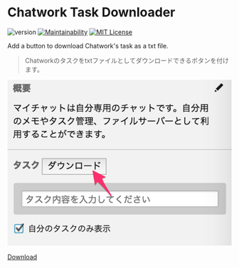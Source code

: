 # Chatwork Task Downloader

![version](https://img.shields.io/badge/version-v0.1.2-orange.svg)
[![Maintainability](https://api.codeclimate.com/v1/badges/73fd41c7f54e267815bc/maintainability)](https://codeclimate.com/github/kamiazya/chatwork-task-downloader/maintainability)
[![MIT License](http://img.shields.io/badge/license-MIT-blue.svg?style=flat)](LICENSE)

Add a button to download Chatwork's task as a txt file.

> Chatworkのタスクをtxtファイルとしてダウンロードできるボタンを付けます。

[![icon](./sidebar.png)](https://chrome.google.com/webstore/detail/chatwork-task-downloader/kilpnofbnhcfaneepmnehobieoofeffh)

[Download](https://chrome.google.com/webstore/detail/chatwork-task-downloader/kilpnofbnhcfaneepmnehobieoofeffh)
